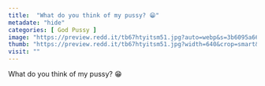 ```yaml
---
title:  "What do you think of my pussy? 😁"
metadate: "hide"
categories: [ God Pussy ]
image: "https://preview.redd.it/tb67htyitsm51.jpg?auto=webp&s=3b6095a66d46cbd1571540bab6e923503888a4de"
thumb: "https://preview.redd.it/tb67htyitsm51.jpg?width=640&crop=smart&auto=webp&s=7fdda57bb955dc0ca5bb75f2c557ea5433df7a28"
visit: ""
---
```

What do you think of my pussy? 😁
